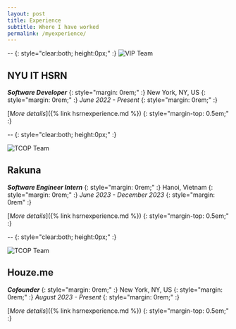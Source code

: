 ```yaml
---
layout: post
title: Experience
subtitle: Where I have worked 
permalink: /myexperience/
---
```


--
{: style="clear:both; height:0px;" :}
![VIP Team](../assets/vip2022.jpg)
## NYU IT HSRN
**_Software Developer_**
{: style="margin: 0rem;" :}
New York, NY, US
{: style="margin: 0rem;" :}
_June 2022 - Present_
{: style="margin: 0rem;" :}

[_More details_]({% link hsrnexperience.md %})
{: style="margin-top: 0.5em;" :}

--
{: style="clear:both; height:0px;" :}

![TCOP Team](../assets/tcopteam.png)
## Rakuna
**_Software Engineer Intern_**
{: style="margin: 0rem;" :}
Hanoi, Vietnam
{: style="margin: 0rem;" :}
_June 2023 - December 2023_
{: style="margin: 0rem" :}

[_More details_]({% link hsrnexperience.md %})
{: style="margin-top: 0.5em;" :}

--
{: style="clear:both; height:0px;" :}

![TCOP Team](../assets/houzewaitlist.png)
## Houze.me
**_Cofounder_**
{: style="margin: 0rem;" :}
New York, NY, US
{: style="margin: 0rem;" :}
_August 2023 - Present_
{: style="margin: 0rem;" :}

[_More details_]({% link hsrnexperience.md %})
{: style="margin-top: 0.5em;" :}
